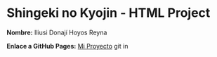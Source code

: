 # Shingeki no Kyojin - HTML Project

**Nombre:** Iliusi Donají Hoyos Reyna

**Enlace a GitHub Pages:** [Mi Proyecto](https://tu-usuario.github.io/nombre-del-repositorio/)
git in